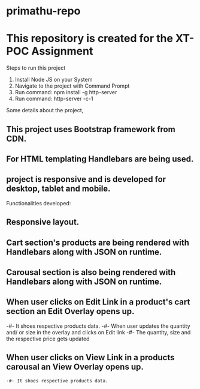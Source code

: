 # primathu-repo

# This repository is created for the XT-POC Assignment
 Steps to run this project
 1. Install Node JS on your System
 2. Navigate to the project with Command Prompt
 3. Run command: npm install -g http-server
 4. Run command: http-server -c-1
 
 Some details about the project,
 ## This project uses Bootstrap framework from CDN.
 ## For HTML templating Handlebars are being used.
 ## project is responsive and is developed for desktop, tablet and mobile.
 
 Functionalities developed:
 ## Responsive layout.
 ## Cart section's products are being rendered with Handlebars along with JSON on runtime.
 ## Carousal section is also being rendered with Handlebars along with JSON on runtime.
 ## When user clicks on Edit Link in a product's cart section an Edit Overlay opens up.
   -#- It shoes respective products data.
   -#- When user updates the quantity and/ or size in the overlay and clicks on Edit link
   -#- The quantity, size and the respective price gets updated
  ## When user clicks on View Link in a products carousal an View Overlay opens up.
    -#- It shoes respective products data.
  
 
